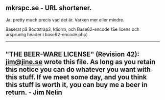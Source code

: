 mkrspc.se - URL shortener.
----------------------------------------------------------------------------

Ja, pretty much precis vad det är.
Varken mer eller mindre.

Baserat på Bootstrap3, Idiorm, och Base62-encode (Se licens och ursprunlig header i base62-encode.php)

----------------------------------------------------------------------------
"THE BEER-WARE LICENSE" (Revision 42):
<jim@jine.se> wrote this file. As long as you retain this notice you
can do whatever you want with this stuff. If we meet some day, and you think
this stuff is worth it, you can buy me a beer in return. - Jim Nelin
----------------------------------------------------------------------------

